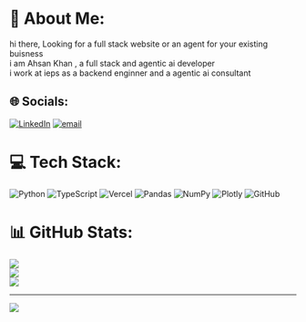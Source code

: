 # 💫 About Me:
hi there, Looking for  a full stack website or an agent for your existing buisness<br>i am Ahsan Khan , a full stack and agentic ai developer<br>i work at ieps as a backend enginner and a agentic ai consultant<br>


## 🌐 Socials:
[![LinkedIn](https://img.shields.io/badge/LinkedIn-%230077B5.svg?logo=linkedin&logoColor=white)](https://linkedin.com/in/https://www.linkedin.com/in/ahsan-khan-6a8b902b4/) [![email](https://img.shields.io/badge/Email-D14836?logo=gmail&logoColor=white)](mailto:afzalahsankhan283@gmail.com) 

# 💻 Tech Stack:
![Python](https://img.shields.io/badge/python-3670A0?style=for-the-badge&logo=python&logoColor=ffdd54) ![TypeScript](https://img.shields.io/badge/typescript-%23007ACC.svg?style=for-the-badge&logo=typescript&logoColor=white) ![Vercel](https://img.shields.io/badge/vercel-%23000000.svg?style=for-the-badge&logo=vercel&logoColor=white) ![Pandas](https://img.shields.io/badge/pandas-%23150458.svg?style=for-the-badge&logo=pandas&logoColor=white) ![NumPy](https://img.shields.io/badge/numpy-%23013243.svg?style=for-the-badge&logo=numpy&logoColor=white) ![Plotly](https://img.shields.io/badge/Plotly-%233F4F75.svg?style=for-the-badge&logo=plotly&logoColor=white) ![GitHub](https://img.shields.io/badge/github-%23121011.svg?style=for-the-badge&logo=github&logoColor=white)
# 📊 GitHub Stats:
![](https://github-readme-stats.vercel.app/api?username=SirAhsanKhan&theme=merko&hide_border=false&include_all_commits=false&count_private=false)<br/>
![](https://nirzak-streak-stats.vercel.app/?user=SirAhsanKhan&theme=merko&hide_border=false)<br/>
![](https://github-readme-stats.vercel.app/api/top-langs/?username=SirAhsanKhan&theme=merko&hide_border=false&include_all_commits=false&count_private=false&layout=compact)

---
[![](https://visitcount.itsvg.in/api?id=SirAhsanKhan&icon=0&color=3)](https://visitcount.itsvg.in)

<!-- Proudly created with GPRM ( https://gprm.itsvg.in ) -->
